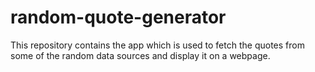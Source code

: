 # random-quote-generator

This repository contains the app which is used to fetch the quotes from some of the random data sources and display it on a webpage.
